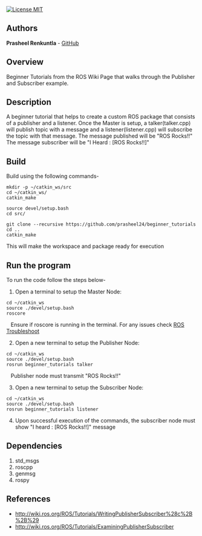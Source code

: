[![License MIT](https://img.shields.io/badge/License-MIT-brightgreen.svg)](https://github.com/Prasheel24/beginner_tutorials/blob/master/License)

## Authors

**Prasheel Renkuntla** - [GitHub](https://github.com/Prasheel24)

## Overview
Beginner Tutorials from the ROS Wiki Page that walks through the Publisher and Subscriber example.

## Description
A beginner tutorial that helps to create a custom ROS package that consists of a publisher and a listener. Once the Master is setup, a talker(talker.cpp) will publish topic with a message and a listener(listener.cpp) will subscribe the topic with that message. 
The message published will be "ROS Rocks!!"
The message subscriber will be "I Heard : [ROS Rocks!!]"


## Build
Build using the following commands-

```
mkdir -p ~/catkin_ws/src
cd ~/catkin_ws/
catkin_make

source devel/setup.bash
cd src/

git clone --recursive https://github.com/prasheel24/beginner_tutorials
cd ..
catkin_make
```
This will make the workspace and package ready for execution

## Run the program
To run the code follow the steps below-

1. Open a terminal to setup the Master Node: 
```
cd ~/catkin_ws
source ./devel/setup.bash
roscore
```
&nbsp;&nbsp;&nbsp;Ensure if roscore is running in the terminal. For any issues check [ROS Troubleshoot](http://wiki.ros.org/ROS/Troubleshooting)

2. Open a new terminal to setup the Publisher Node: 
```
cd ~/catkin_ws
source ./devel/setup.bash
rosrun beginner_tutorials talker
```
&nbsp;&nbsp;&nbsp;Publisher node must transmit "ROS Rocks!!"

3. Open a new terminal to setup the Subscriber Node:
```
cd ~/catkin_ws
source ./devel/setup.bash
rosrun beginner_tutorials listener
```

4. Upon successful execution of the commands, the subscriber node must show "I heard : [ROS Rocks!!]" message

## Dependencies
1. std_msgs
2. roscpp
3. genmsg
4. rospy	

## References
* http://wiki.ros.org/ROS/Tutorials/WritingPublisherSubscriber%28c%2B%2B%29
* http://wiki.ros.org/ROS/Tutorials/ExaminingPublisherSubscriber
